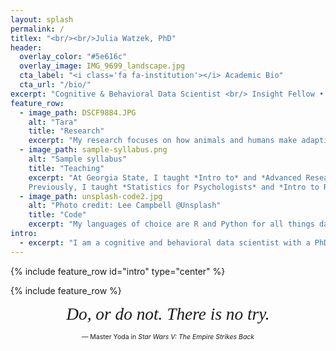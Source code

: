 ```yaml
---
layout: splash
permalink: /
titlex: "<br/><br/>Julia Watzek, PhD"
header:
  overlay_color: "#5e616c"
  overlay_image: IMG_9699_landscape.jpg
  cta_label: "<i class='fa fa-institution'></i> Academic Bio"
  cta_url: "/bio/"
excerpt: "Cognitive & Behavioral Data Scientist <br/> Insight Fellow • One of [ManyPrimates](https://manyprimates.github.io)"
feature_row:
  - image_path: DSCF9884.JPG
    alt: "Tara"
    title: "Research"
    excerpt: "My research focuses on how animals and humans make adaptive decisions in uncertain environments. In particular, I'm interested in understanding decision-making biases and seemingly irrational behavior in the context of an individual's physical and social environment. "
  - image_path: sample-syllabus.png
    alt: "Sample syllabus"
    title: "Teaching"
    excerpt: "At Georgia State, I taught *Intro to* and *Advanced Research Design & Analysis*, *Intro to General Psychology*, and guest lectured on a range of topics in courses such as *Psychology of Animal Behavior* and *Primate Models of Human Behavior*.<br/><br/>
    Previously, I taught *Statistics for Psychologists* and *Intro to R programming* and have run workshops to teach R and Python for data wrangling and visualization, stimulus presentation, and mathematical simulations."
  - image_path: unsplash-code2.jpg
    alt: "Photo credit: Lee Campbell @Unsplash"
    title: "Code"
    excerpt: "My languages of choice are R and Python for all things data science, but I find my way around Matlab and SAS as well. I use LaTeX for typesetting and the usual suspects for web development. <br/><br/>Recently, I've been learning Java and XML for Android mobile development. A recent project is WhatsOb, an Android app for behavioral observations."
intro:
  - excerpt: "I am a cognitive and behavioral data scientist with a PhD from Georgia State University, where I studied why, when, and how humans and other primates make irrational decisions. I have extensive experience in experimental design and leveraging statistical analyses for causal inference, and have used my insights to guide decision making in judicial and policy contexts. As a Data Science Fellow at Insight, I consulted with the social media startup Stacks to build a 'people-to-follow' recommendation system that connects users with content that they love. For my next role, I am excited to bring the same mindset that helped Stacks keep their users engaged to build end-to-end solutions that empower stakeholders to make the most out of their products and services.<br/><br/>[<i class='fa fa-pencil'></i> Email me](mailto:hello@juliawatzek.com){: .btn}"
---
```


{% include feature_row id="intro" type="center" %}

{% include feature_row %}

<div style="text-align: center">
<span style="font-size: 1.953em; font-family: serif; font-style: italic;">Do, or do not. There is no try.</span><br/>

<span style="font-size: 0.75em;">&mdash; Master Yoda in <em>Star Wars V: The Empire Strikes Back</em></span>
</div>
